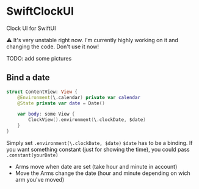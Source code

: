 # SwiftClockUI

Clock UI for SwiftUI

⚠️ It's very unstable right now. I'm currently highly working on it and changing the code. Don't use it now!

TODO: add some pictures

## Bind a date

```swift
struct ContentView: View {
    @Environment(\.calendar) private var calendar
    @State private var date = Date()

    var body: some View {
        ClockView().environment(\.clockDate, $date)
    }
}
```

Simply set `.environment(\.clockDate, $date)` `$date` has to be a binding.
If you want something constant (just for showing the time), you could pass `.constant(yourDate)`

* Arms move when date are set (take hour and minute in account)
* Move the Arms change the date (hour and minute depending on wich arm you've moved)
